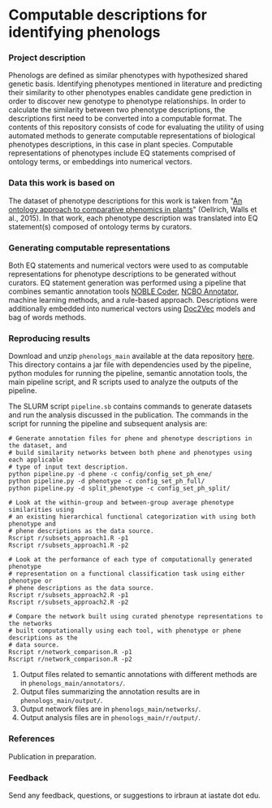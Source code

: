 # Computable descriptions for identifying phenologs

### Project description
Phenologs are defined as similar phenotypes with hypothesized shared genetic basis. Identifying phenotypes mentioned in literature and predicting their similarity to other phenotypes enables candidate gene prediction in order to discover new genotype to phenotype relationships. In order to calculate the similarity between two phenotype descriptions, the descriptions first need to be converted into a computable format. The contents of this repository consists of code for evaluating the utility of using automated methods to generate computable representations of biological phenotypes descriptions, in this case in plant species. Computable representations of phenotypes include EQ statements comprised of ontology terms, or embeddings into numerical vectors.

### Data this work is based on 
The dataset of phenotype descriptions for this work is taken from "[An ontology approach to comparative phenomics in plants][4]" (Oellrich, Walls et al., 2015). In that work, each phenotype description was translated into EQ statement(s) composed of ontology terms by curators.

### Generating computable representations
Both EQ statements and numerical vectors were used to as computable representations for phenotype descriptions to be generated without curators. EQ statement generation was performed using a pipeline that combines semantic annotation tools [NOBLE Coder][2], [NCBO Annotator][1], machine learning methods, and a rule-based approach. Descriptions were additionally embedded into numerical vectors using [Doc2Vec][6] models and bag of words methods.

### Reproducing results
Download and unzip `phenologs_main` available at the data repository [here][7]. This directory contains a jar file with dependencies used by the pipeline, python modules for running the pipeline, semantic annotation tools, the main pipeline script, and R scripts used to analyze the outputs of the pipeline. 


The SLURM script `pipeline.sb` contains commands to generate datasets and run the analysis discussed in the publication. The commands in the script for running the pipeline and subsequent analysis are:
```
# Generate annotation files for phene and phenotype descriptions in the dataset, and 
# build similarity networks between both phene and phenotypes using each applicable
# type of input text description.
python pipeline.py -d phene -c config/config_set_ph_ene/
python pipeline.py -d phenotype -c config_set_ph_full/
python pipeline.py -d split_phenotype -c config_set_ph_split/

# Look at the within-group and between-group average phenotype similarities using
# an existing hierarchical functional categorization with using both phenotype and
# phene descriptions as the data source.
Rscript r/subsets_approach1.R -p1
Rscript r/subsets_approach1.R -p2

# Look at the performance of each type of computationally generated phenotype 
# representation on a functional classification task using either phenotype or
# phene descriptions as the data source.
Rscript r/subsets_approach2.R -p1
Rscript r/subsets_approach2.R -p2

# Compare the network built using curated phenotype representations to the networks
# built computationally using each tool, with phenotype or phene descriptions as the 
# data source.
Rscript r/network_comparison.R -p1
Rscript r/network_comparison.R -p2

```
1. Output files related to semantic annotations with different methods are in `phenologs_main/annotators/`.
2. Output files summarizing the annotation results are in `phenologs_main/output/`.
3. Output network files are in `phenologs_main/networks/`.
4. Output analysis files are in `phenologs_main/r/output/`.

### References
Publication in preparation.

### Feedback
Send any feedback, questions, or suggestions to irbraun at iastate dot edu.





[1]: http://bioportal.bioontology.org/annotator
[2]: http://noble-tools.dbmi.pitt.edu/
[3]: https://github.com/jhlau/doc2vec
[4]: https://plantmethods.biomedcentral.com/articles/10.1186/s13007-015-0053-y
[5]: https://stanfordnlp.github.io/CoreNLP/
[6]: https://cs.stanford.edu/~quocle/paragraph_vector.pdf
[7]: https://doi.org/10.5281/zenodo.3255020
